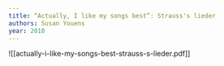 ```yaml
---
title: “Actually, I like my songs best”: Strauss's lieder
authors: Susan Youens
year: 2010
---
```


![[actually-i-like-my-songs-best-strauss-s-lieder.pdf]]